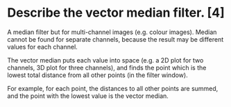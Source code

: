 # Describe the vector median filter. [4]

A median filter but for multi-channel images (e.g. colour images). Median cannot be found for separate channels, because the result may be different values for each channel.

The vector median puts each value into space (e.g. a 2D plot for two channels, 3D plot for three channels), and finds the point which is the lowest total distance from all other points (in the filter window).

For example, for each point, the distances to all other points are summed, and the point with the lowest value is the vector median.